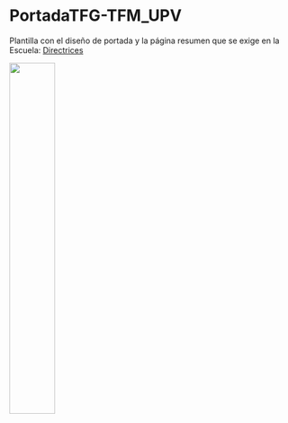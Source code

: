 # PortadaTFG-TFM_UPV
Plantilla con el diseño de portada y la página resumen que se exige en la Escuela: <a href="http://www.upv.es/contenidos/CGANDIA/administracion/U0737366.pdf">Directrices</a>

<img src="http://jmrplens.com/GitHub_TFG_UPV/portada.jpeg" width="40%"></img>
